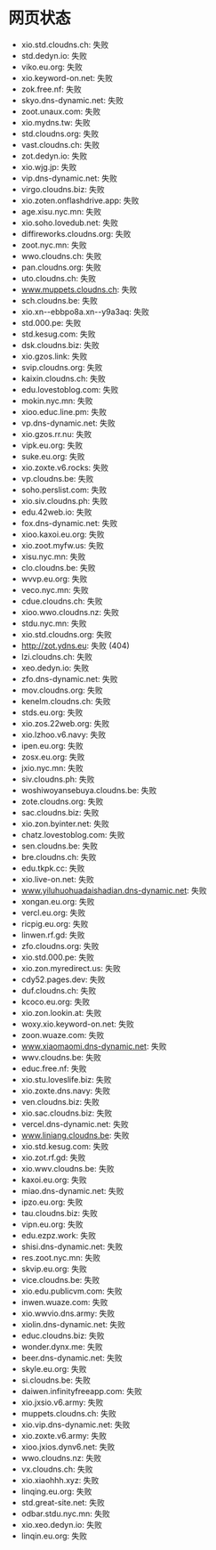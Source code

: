 # 网页状态
- xio.std.cloudns.ch: 失败
- std.dedyn.io: 失败
- viko.eu.org: 失败
- xio.keyword-on.net: 失败
- zok.free.nf: 失败
- skyo.dns-dynamic.net: 失败
- zoot.unaux.com: 失败
- xio.mydns.tw: 失败
- std.cloudns.org: 失败
- vast.cloudns.ch: 失败
- zot.dedyn.io: 失败
- xio.wjg.jp: 失败
- vip.dns-dynamic.net: 失败
- virgo.cloudns.biz: 失败
- xio.zoten.onflashdrive.app: 失败
- age.xisu.nyc.mn: 失败
- xio.soho.lovedub.net: 失败
- diffireworks.cloudns.org: 失败
- zoot.nyc.mn: 失败
- wwo.cloudns.ch: 失败
- pan.cloudns.org: 失败
- uto.cloudns.ch: 失败
- www.muppets.cloudns.ch: 失败
- sch.cloudns.be: 失败
- xio.xn--ebbpo8a.xn--y9a3aq: 失败
- std.000.pe: 失败
- std.kesug.com: 失败
- dsk.cloudns.biz: 失败
- xio.gzos.link: 失败
- svip.cloudns.org: 失败
- kaixin.cloudns.ch: 失败
- edu.lovestoblog.com: 失败
- mokin.nyc.mn: 失败
- xioo.educ.line.pm: 失败
- vp.dns-dynamic.net: 失败
- xio.gzos.rr.nu: 失败
- vipk.eu.org: 失败
- suke.eu.org: 失败
- xio.zoxte.v6.rocks: 失败
- vp.cloudns.be: 失败
- soho.perslist.com: 失败
- xio.siv.cloudns.ph: 失败
- edu.42web.io: 失败
- fox.dns-dynamic.net: 失败
- xioo.kaxoi.eu.org: 失败
- xio.zoot.myfw.us: 失败
- xisu.nyc.mn: 失败
- clo.cloudns.be: 失败
- wvvp.eu.org: 失败
- veco.nyc.mn: 失败
- cdue.cloudns.ch: 失败
- xioo.wwo.cloudns.nz: 失败
- stdu.nyc.mn: 失败
- xio.std.cloudns.org: 失败
- http://zot.ydns.eu: 失败 (404)
- lzi.cloudns.ch: 失败
- xeo.dedyn.io: 失败
- zfo.dns-dynamic.net: 失败
- mov.cloudns.org: 失败
- kenelm.cloudns.ch: 失败
- stds.eu.org: 失败
- xio.zos.22web.org: 失败
- xio.lzhoo.v6.navy: 失败
- ipen.eu.org: 失败
- zosx.eu.org: 失败
- jxio.nyc.mn: 失败
- siv.cloudns.ph: 失败
- woshiwoyansebuya.cloudns.be: 失败
- zote.cloudns.org: 失败
- sac.cloudns.biz: 失败
- xio.zon.byinter.net: 失败
- chatz.lovestoblog.com: 失败
- sen.cloudns.be: 失败
- bre.cloudns.ch: 失败
- edu.tkpk.cc: 失败
- xio.live-on.net: 失败
- www.yiluhuohuadaishadian.dns-dynamic.net: 失败
- xongan.eu.org: 失败
- vercl.eu.org: 失败
- ricpig.eu.org: 失败
- linwen.rf.gd: 失败
- zfo.cloudns.org: 失败
- xio.std.000.pe: 失败
- xio.zon.myredirect.us: 失败
- cdy52.pages.dev: 失败
- duf.cloudns.ch: 失败
- kcoco.eu.org: 失败
- xio.zon.lookin.at: 失败
- woxy.xio.keyword-on.net: 失败
- zoon.wuaze.com: 失败
- www.xiaomaomi.dns-dynamic.net: 失败
- wwv.cloudns.be: 失败
- educ.free.nf: 失败
- xio.stu.loveslife.biz: 失败
- xio.zoxte.dns.navy: 失败
- ven.cloudns.biz: 失败
- xio.sac.cloudns.biz: 失败
- vercel.dns-dynamic.net: 失败
- www.liniang.cloudns.be: 失败
- xio.std.kesug.com: 失败
- xio.zot.rf.gd: 失败
- xio.wwv.cloudns.be: 失败
- kaxoi.eu.org: 失败
- miao.dns-dynamic.net: 失败
- ipzo.eu.org: 失败
- tau.cloudns.biz: 失败
- vipn.eu.org: 失败
- edu.ezpz.work: 失败
- shisi.dns-dynamic.net: 失败
- res.zoot.nyc.mn: 失败
- skvip.eu.org: 失败
- vice.cloudns.be: 失败
- xio.edu.publicvm.com: 失败
- inwen.wuaze.com: 失败
- xio.wwvio.dns.army: 失败
- xiolin.dns-dynamic.net: 失败
- educ.cloudns.biz: 失败
- wonder.dynx.me: 失败
- beer.dns-dynamic.net: 失败
- skyle.eu.org: 失败
- si.cloudns.be: 失败
- daiwen.infinityfreeapp.com: 失败
- xio.jxsio.v6.army: 失败
- muppets.cloudns.ch: 失败
- xio.vip.dns-dynamic.net: 失败
- xio.zoxte.v6.army: 失败
- xioo.jxios.dynv6.net: 失败
- wwo.cloudns.nz: 失败
- vx.cloudns.ch: 失败
- xio.xiaohhh.xyz: 失败
- linqing.eu.org: 失败
- std.great-site.net: 失败
- odbar.stdu.nyc.mn: 失败
- xio.xeo.dedyn.io: 失败
- linqin.eu.org: 失败
